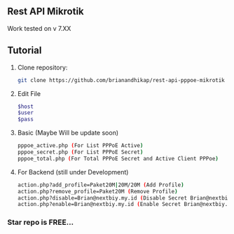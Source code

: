 ## Rest API Mikrotik
Work tested on v 7.XX

## Tutorial
1. Clone repository:
   ```bash
   git clone https://github.com/brianandhikap/rest-api-pppoe-mikrotik

2. Edit File 
   ```bash
   $host 
   $user
   $pass

3. Basic (Maybe Will be update soon)
   ```bash
   pppoe_active.php (For List PPPoE Active)
   pppoe_secret.php (For List PPPoE Secret)
   pppoe_total.php (For Total PPPoE Secret and Active Client PPPoe)

3. For Backend (still under Development)
   ```bash
   action.php?add_profile=Paket20M|20M/20M (Add Profile)
   action.php?remove_profile=Paket20M (Remove Profile)
   action.php?disable=Brian@nextbiy.my.id (Disable Secret Brian@nextbiy.my.id)
   action.php?enable=Brian@nextbiy.my.id (Enable Secret Brian@nextbiy.my.id)

### Star repo is FREE...
